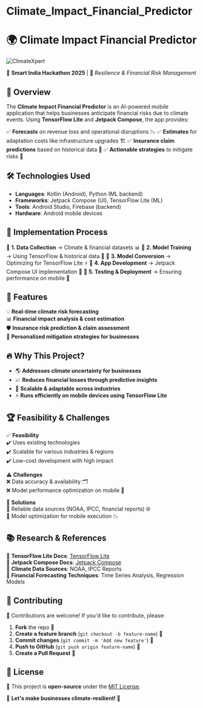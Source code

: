 # Climate_Impact_Financial_Predictor
# 🌍 Climate Impact Financial Predictor

![ClimateXpert](https://your-image-url.com/banner.png)

📌 **Smart India Hackathon 2025** | 🚀 *Resilience & Financial Risk Management*

## 📖 Overview

The **Climate Impact Financial Predictor** is an AI-powered mobile application that helps businesses anticipate financial risks due to climate events. Using **TensorFlow Lite** and **Jetpack Compose**, the app provides:

✅ **Forecasts** on revenue loss and operational disruptions 📉
✅ **Estimates** for adaptation costs like infrastructure upgrades 🏗️
✅ **Insurance claim predictions** based on historical data 🏦
✅ **Actionable strategies** to mitigate risks 🌱

## 🛠️ Technologies Used

- **Languages**: Kotlin (Android), Python (ML backend)
- **Frameworks**: Jetpack Compose (UI), TensorFlow Lite (ML)
- **Tools**: Android Studio, Firebase (backend)
- **Hardware**: Android mobile devices

## 🎯 Implementation Process

📌 **1. Data Collection** → Climate & financial datasets 📊
📌 **2. Model Training** → Using TensorFlow & historical data 🤖
📌 **3. Model Conversion** → Optimizing for TensorFlow Lite ⚡
📌 **4. App Development** → Jetpack Compose UI implementation 📱
📌 **5. Testing & Deployment** → Ensuring performance on mobile 📢

## 🚀 Features

💡 **Real-time climate risk forecasting**  
📊 **Financial impact analysis & cost estimation**  
🛡 **Insurance risk prediction & claim assessment**  
📢 **Personalized mitigation strategies for businesses**  

## 🔥 Why This Project?

- 🌎 **Addresses climate uncertainty for businesses**
- 📈 **Reduces financial losses through predictive insights**
- 🔄 **Scalable & adaptable across industries**
- ⚡ **Runs efficiently on mobile devices using TensorFlow Lite**

## 🏆 Feasibility & Challenges

✅ **Feasibility**  
✔️ Uses existing technologies  
✔️ Scalable for various industries & regions  
✔️ Low-cost development with high impact  

⚠️ **Challenges**  
❌ Data accuracy & availability 🗂️  
❌ Model performance optimization on mobile 📲  

🎯 **Solutions**  
🔹 Reliable data sources (NOAA, IPCC, financial reports) 🌐  
🔹 Model optimization for mobile execution 📉  

## 📚 Research & References

📌 **TensorFlow Lite Docs**: [TensorFlow Lite](https://www.tensorflow.org/lite)  
📌 **Jetpack Compose Docs**: [Jetpack Compose](https://developer.android.com/jetpack/compose)  
📌 **Climate Data Sources**: NOAA, IPCC Reports  
📌 **Financial Forecasting Techniques**: Time Series Analysis, Regression Models  

## 🤝 Contributing

🚀 Contributions are welcome! If you'd like to contribute, please:
1. **Fork** the repo 🍴
2. **Create a feature branch** (`git checkout -b feature-name`) 🌿
3. **Commit changes** (`git commit -m 'Add new feature'`) 📝
4. **Push to GitHub** (`git push origin feature-name`) 🚀
5. **Create a Pull Request** 🔁

## 📜 License

📄 This project is **open-source** under the [MIT License](LICENSE).  

🚀 **Let's make businesses climate-resilient! 🌱**
